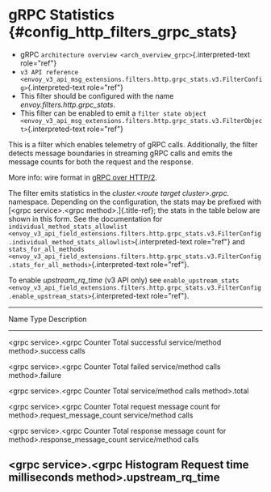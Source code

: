 gRPC Statistics {#config_http_filters_grpc_stats}
===============

-   gRPC `architecture overview <arch_overview_grpc>`{.interpreted-text
    role="ref"}
-   `v3 API reference <envoy_v3_api_msg_extensions.filters.http.grpc_stats.v3.FilterConfig>`{.interpreted-text
    role="ref"}
-   This filter should be configured with the name
    *envoy.filters.http.grpc\_stats*.
-   This filter can be enabled to emit a `filter state object
    <envoy_v3_api_msg_extensions.filters.http.grpc_stats.v3.FilterObject>`{.interpreted-text
    role="ref"}

This is a filter which enables telemetry of gRPC calls. Additionally,
the filter detects message boundaries in streaming gRPC calls and emits
the message counts for both the request and the response.

More info: wire format in [gRPC over
HTTP/2](https://github.com/grpc/grpc/blob/master/doc/PROTOCOL-HTTP2.md).

The filter emits statistics in the *cluster.\<route target
cluster\>.grpc.* namespace. Depending on the configuration, the stats
may be prefixed with [\<grpc service\>.\<grpc method\>.]{.title-ref};
the stats in the table below are shown in this form. See the
documentation for
`individual_method_stats_allowlist <envoy_v3_api_field_extensions.filters.http.grpc_stats.v3.FilterConfig.individual_method_stats_allowlist>`{.interpreted-text
role="ref"} and
`stats_for_all_methods <envoy_v3_api_field_extensions.filters.http.grpc_stats.v3.FilterConfig.stats_for_all_methods>`{.interpreted-text
role="ref"}.

To enable *upstream\_rq\_time* (v3 API only) see
`enable_upstream_stats <envoy_v3_api_field_extensions.filters.http.grpc_stats.v3.FilterConfig.enable_upstream_stats>`{.interpreted-text
role="ref"}.

  -----------------------------------------------------------------------------------------
  Name                                Type              Description
  ----------------------------------- ----------------- -----------------------------------
  \<grpc service\>.\<grpc             Counter           Total successful service/method
  method\>.success                                      calls

  \<grpc service\>.\<grpc             Counter           Total failed service/method calls
  method\>.failure                                      

  \<grpc service\>.\<grpc             Counter           Total service/method calls
  method\>.total                                        

  \<grpc service\>.\<grpc             Counter           Total request message count for
  method\>.request\_message\_count                      service/method calls

  \<grpc service\>.\<grpc             Counter           Total response message count for
  method\>.response\_message\_count                     service/method calls

  \<grpc service\>.\<grpc             Histogram         Request time milliseconds
  method\>.upstream\_rq\_time                           
  -----------------------------------------------------------------------------------------
